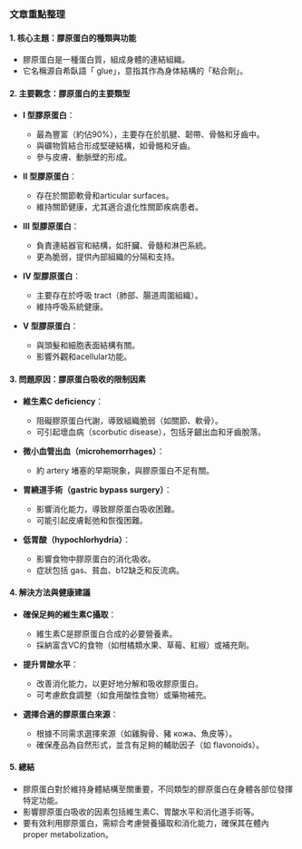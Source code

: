### 文章重點整理

#### 1. 核心主題：膠原蛋白的種類與功能
- 膠原蛋白是一種蛋白質，組成身體的連結組織。
- 它名稱源自希臥語「 glue」，意指其作為身体結構的「粘合劑」。

#### 2. 主要觀念：膠原蛋白的主要類型
- **I 型膠原蛋白**：
  - 最為豐富（約佔90%），主要存在於肌腱、韌帶、骨骼和牙齒中。
  - 與礦物質結合形成堅硬結構，如骨骼和牙齒。
  - 參与皮膚、動脈壁的形成。

- **II 型膠原蛋白**：
  - 存在於關節軟骨和articular surfaces。
  - 維持關節健康，尤其適合退化性關節疾病患者。

- **III 型膠原蛋白**：
  - 負責連結器官和結構，如肝臟、骨髓和淋巴系統。
  - 更為脆弱，提供內部組織的分隔和支持。

- **IV 型膠原蛋白**：
  - 主要存在於呼吸 tract（肺部、腸道周圍組織）。
  - 維持呼吸系統健康。

- **V 型膠原蛋白**：
  - 與頭髮和細胞表面結構有關。
  - 影響外觀和acellular功能。

#### 3. 問題原因：膠原蛋白吸收的限制因素
- **維生素C deficiency**：
  - 阻礙膠原蛋白代謝，導致組織脆弱（如關節、軟骨）。
  - 可引起壞血病（scorbutic disease），包括牙齦出血和牙齒脫落。

- **微小血管出血（microhemorrhages）**：
  - 約 artery 堵塞的早期現象，與膠原蛋白不足有關。

- **胃繞道手術（gastric bypass surgery）**：
  - 影響消化能力，導致膠原蛋白吸收困難。
  - 可能引起皮膚鬆弛和恢復困難。

- **低胃酸（hypochlorhydria）**：
  - 影響食物中膠原蛋白的消化吸收。
  - 症狀包括 gas、貧血、b12缺乏和反流病。

#### 4. 解決方法與健康建議
- **確保足夠的維生素C攝取**：
  - 維生素C是膠原蛋白合成的必要營養素。
  - 採納富含VC的食物（如柑橘類水果、草莓、紅椒）或補充劑。

- **提升胃酸水平**：
  - 改善消化能力，以更好地分解和吸收膠原蛋白。
  - 可考慮飲食調整（如食用酸性食物）或藥物補充。

- **選擇合適的膠原蛋白來源**：
  - 根據不同需求選擇來源（如雞胸骨、豬 кожа、魚皮等）。
  - 確保產品為自然形式，並含有足夠的輔助因子（如 flavonoids）。

#### 5. 總結
- 膠原蛋白對於維持身體結構至關重要，不同類型的膠原蛋白在身體各部位發揮特定功能。
- 影響膠原蛋白吸收的因素包括維生素C、胃酸水平和消化道手術等。
- 要有效利用膠原蛋白，需綜合考慮營養攝取和消化能力，確保其在體內 proper metabolization。